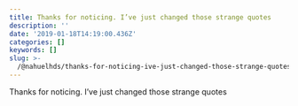 ```yaml
---
title: Thanks for noticing. I’ve just changed those strange quotes
description: ''
date: '2019-01-18T14:19:00.436Z'
categories: []
keywords: []
slug: >-
  /@nahuelhds/thanks-for-noticing-ive-just-changed-those-strange-quotes-591c5fd3b622
---
```


Thanks for noticing. I’ve just changed those strange quotes